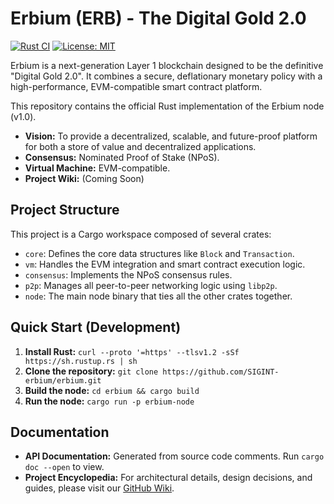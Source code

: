 # Erbium (ERB) - The Digital Gold 2.0

[![Rust CI](https://github.com/SIGINT-erbium/erbium/actions/workflows/rust.yml/badge.svg)](https://github.com/SIGINT-erbium/erbium/actions/workflows/rust.yml)
[![License: MIT](https://img.shields.io/badge/License-MIT-yellow.svg)](https://opensource.org/licenses/MIT)

Erbium is a next-generation Layer 1 blockchain designed to be the definitive "Digital Gold 2.0". It combines a secure, deflationary monetary policy with a high-performance, EVM-compatible smart contract platform.

This repository contains the official Rust implementation of the Erbium node (v1.0).

- **Vision:** To provide a decentralized, scalable, and future-proof platform for both a store of value and decentralized applications.
- **Consensus:** Nominated Proof of Stake (NPoS).
- **Virtual Machine:** EVM-compatible.
- **Project Wiki:** (Coming Soon)

## Project Structure

This project is a Cargo workspace composed of several crates:

- `core`: Defines the core data structures like `Block` and `Transaction`.
- `vm`: Handles the EVM integration and smart contract execution logic.
- `consensus`: Implements the NPoS consensus rules.
- `p2p`: Manages all peer-to-peer networking logic using `libp2p`.
- `node`: The main node binary that ties all the other crates together.

## Quick Start (Development)

1.  **Install Rust:** `curl --proto '=https' --tlsv1.2 -sSf https://sh.rustup.rs | sh`
2.  **Clone the repository:** `git clone https://github.com/SIGINT-erbium/erbium.git`
3.  **Build the node:** `cd erbium && cargo build`
4.  **Run the node:** `cargo run -p erbium-node`

## Documentation

- **API Documentation:** Generated from source code comments. Run `cargo doc --open` to view.
- **Project Encyclopedia:** For architectural details, design decisions, and guides, please visit our [GitHub Wiki](https://github.com/SIGINT-erbium/erbium/wiki).
